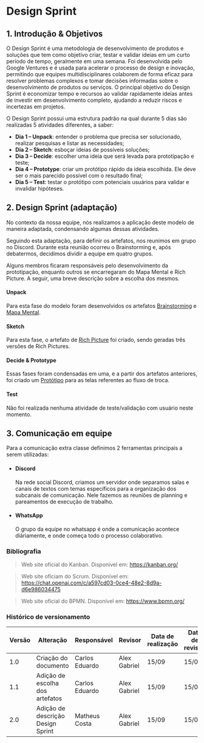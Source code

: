 # Design Sprint

## 1. Introdução & Objetivos

O Design Sprint é uma metodologia de desenvolvimento de produtos e soluções que tem como objetivo criar, testar e validar ideias em um curto período de tempo, geralmente em uma semana. Foi desenvolvida pelo Google Ventures e é usada para acelerar o processo de design e inovação, permitindo que equipes multidisciplinares colaborem de forma eficaz para resolver problemas complexos e tomar decisões informadas sobre o desenvolvimento de produtos ou serviços. O principal objetivo do Design Sprint é economizar tempo e recursos ao validar rapidamente ideias antes de investir em desenvolvimento completo, ajudando a reduzir riscos e incertezas em projetos.

O Design Sprint possui uma estrutura padrão na qual durante 5 dias são realizadas 5 atividades diferentes, a saber:

- **Dia 1 – Unpack**: entender o problema que precisa ser solucionado, realizar pesquisas e listar as necessidades;
- **Dia 2 – Sketch**: esboçar ideias de possíveis soluções;
- **Dia 3 – Decide**: escolher uma ideia que será levada para prototipação e teste;
- **Dia 4 – Prototype**: criar um protótipo rápido da ideia escolhida. Ele deve ser o mais parecido possível com o resultado final;
- **Dia 5 – Test**: testar o protótipo com potenciais usuários para validar e invalidar hipóteses.

## 2. Design Sprint (adaptação)

No contexto da nossa equipe, nós realizamos a aplicação deste modelo de maneira adaptada, condensando algumas dessas atividades.

Seguindo esta adaptação, para definir os artefatos, nos reunimos em grupo no Discord. Durante esta reunião ocorreu o Brainstorming e, após debatermos, decidimos dividir a equipe em quatro grupos.

Alguns membros ficaram responsáveis pelo desenvolvimento da prototipação, enquanto outros se encarregaram do Mapa Mental e Rich Picture. A seguir, uma breve descrição sobre a escolha dos mesmos.

#### Unpack

Para esta fase do modelo foram desenvolvidos os artefatos [Brainstorming](/Base/Brainstorming) e [Mapa Mental](/Base/MapaMental).

#### Sketch

Para esta fase, o artefato de [Rich Picture](/Base/RichPicture) foi criado, sendo geradas três versões de Rich Pictures.

#### Decide & Prototype

Essas fases foram condensadas em uma, e a partir dos artefatos anteriores, foi criado um [Protótipo](/Base/Prototipo) para as telas referentes ao fluxo de troca.

#### Test

Não foi realizada nenhuma atividade de teste/validação com usuário neste momento.

## 3. Comunicação em equipe

Para a comunicação extra classe definimos 2 ferramentas principais a serem utilizadas:

- #### Discord

  Na rede social Discord, criamos um servidor onde separamos salas e canais de textos com temas específicos para a organização dos subcanais de comunicação. Nele fazemos as reuniões de planning e pareamentos de execução de trabalho.

- #### WhatsApp
  O grupo da equipe no whatsapp é onde a comunicação acontece diáriamente, e onde começa todo o processo colaborativo.

### Bibliografia

> Web site oficial do Kanban. Disponível em: <https://kanban.org/>

> Web site oficiam do Scrum. Disponível em: <https://chat.openai.com/c/a597cd03-0ce4-48e2-8d9a-d6e986034475>

> Web site oficial do BPMN. Disponível em: <https://www.bpmn.org/>

### Histórico de versionamento

| Versão | Alteração                         | Responsável    | Revisor      | Data de realização | Data de revisão |
| ------ | --------------------------------- | -------------- | ------------ | ------------------ | --------------- |
| 1.0    | Criação do documento              | Carlos Eduardo | Alex Gabriel | 15/09              | 15/09           |
| 1.1    | Adição de escolha dos artefatos   | Carlos Eduardo | Alex Gabriel | 15/09              | 15/09           |
| 2.0    | Adição de descrição Design Sprint | Matheus Costa  | Alex Gabriel | 15/09              | 15/09           |
